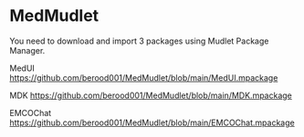 # MedMudlet

You need to download and import 3 packages using Mudlet Package Manager.

MedUI
https://github.com/berood001/MedMudlet/blob/main/MedUI.mpackage

MDK
https://github.com/berood001/MedMudlet/blob/main/MDK.mpackage

EMCOChat
https://github.com/berood001/MedMudlet/blob/main/EMCOChat.mpackage
